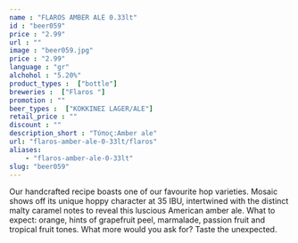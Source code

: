 ```yaml
---
name : "FLAROS AMBER ALE 0.33lt"
id : "beer059"
price : "2.99"
url : ""
image : "beer059.jpg"
price : "2.99"
language : "gr"
alchohol : "5.20%"
product_types :  ["bottle"]
breweries :  ["Flaros "]
promotion : ""
beer_types :  ["ΚΟΚΚΙΝΕΣ LAGER/ALE"]
retail_price : ""
discount : ""
description_short : "Τύπος:Amber ale"
url: "flaros-amber-ale-0-33lt/flaros"
aliases: 
    - "flaros-amber-ale-0-33lt"
slug: "beer059"
---
```


Our handcrafted recipe boasts one of our favourite hop varieties. Mosaic shows off its unique hoppy character at 35 IBU, intertwined with the distinct malty caramel notes to reveal this luscious American amber ale. What to expect: orange, hints of grapefruit peel, marmalade, passion fruit and tropical fruit tones. What more would you ask for? Taste the unexpected.